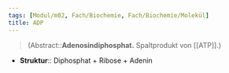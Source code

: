 ```yaml
---
tags: [Modul/m02, Fach/Biochemie, Fach/Biochemie/Molekül]
title: ADP
---
```

> (Abstract::**Adenosindiphosphat.** Spaltprodukt von [[ATP]].)
- **Struktur**:: Diphosphat + Ribose + Adenin